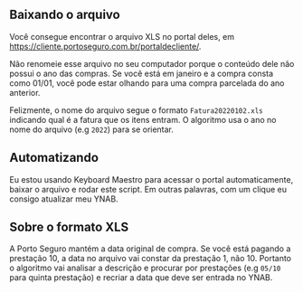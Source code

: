 ## Baixando o arquivo

Você consegue encontrar o arquivo XLS no portal deles, em
https://cliente.portoseguro.com.br/portaldecliente/.

Não renomeie esse arquivo no seu computador porque o conteúdo dele não possui o
ano das compras. Se você está em janeiro e a compra consta como 01/01, você pode
estar olhando para uma compra parcelada do ano anterior.

Felizmente, o nome do arquivo segue o formato `Fatura20220102.xls` indicando qual é
a fatura que os itens entram. O algoritmo usa o ano no nome do arquivo (e.g
`2022`) para se orientar.

## Automatizando

Eu estou usando Keyboard Maestro para acessar o portal automaticamente, baixar o
arquivo e rodar este script. Em outras palavras, com um clique eu consigo
atualizar meu YNAB.

## Sobre o formato XLS

A Porto Seguro mantém a data original de compra. Se você está pagando a
prestação 10, a data no arquivo vai constar da prestação 1, não 10. Portanto o
algoritmo vai analisar a descrição e procurar por prestações (e.g `05/10` para
quinta prestação) e recriar a data que deve ser entrada no YNAB.
